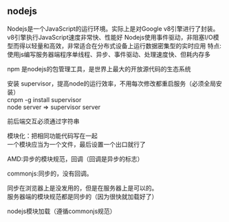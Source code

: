 
## nodejs
Nodejs是一个JavaScript的运行环境。实际上是对Google v8引擎进行了封装。v8引擎执行JavaScript速度非常快、性能好
Nodejs使用事件驱动，非阻塞I/O模型而得以轻量和高效，非常适合在分布式设备上运行数据密集型的实时应用
特点:使用js编写服务器端程序单线程、异步、事件驱动、处理速度快、但耗内存多

npm 是nodejs的包管理工具，是世界上最大的开放源代码的生态系统  

安装 supervisor，提高node的运行效率，不用每次修改都重启服务（必须全局安装）  
cnpm -g install supervisor  
node server => supervisor server  

前后端交互必须通过字符串  

模块化：把相同功能代码写在一起  
一个模块应当为一个文件，最后设置一个出口就行了  

AMD:异步的模块规范，回调（回调是异步的标志）  

commonjs:同步的，没有回调。  

同步在浏览器上是没发用的，但是在服务器上是可以的。  
服务器端的模块规范都是同步的（因为很快就加载好了）  

nodejs模块加载（遵循commonjs规范）  























